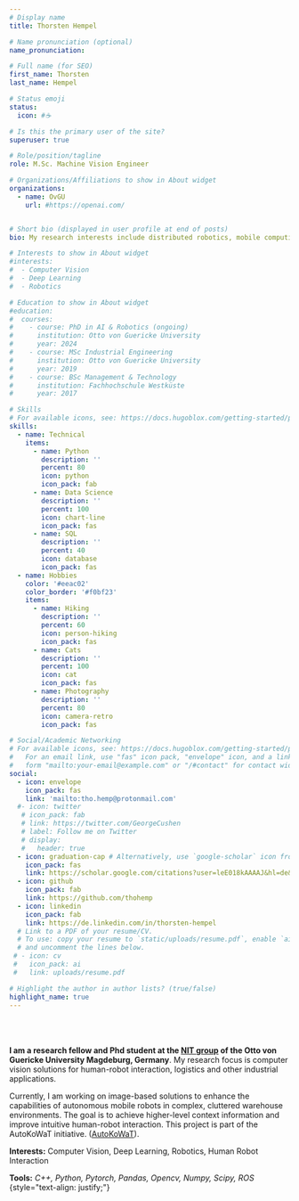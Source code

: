 ```yaml
---
# Display name
title: Thorsten Hempel

# Name pronunciation (optional)
name_pronunciation: 

# Full name (for SEO)
first_name: Thorsten
last_name: Hempel

# Status emoji
status:
  icon: #☕️

# Is this the primary user of the site?
superuser: true

# Role/position/tagline
role: M.Sc. Machine Vision Engineer

# Organizations/Affiliations to show in About widget
organizations:
  - name: OvGU
    url: #https://openai.com/


# Short bio (displayed in user profile at end of posts)
bio: My research interests include distributed robotics, mobile computing and programmable matter.

# Interests to show in About widget
#interests:
#  - Computer Vision
#  - Deep Learning
#  - Robotics

# Education to show in About widget
#education:
#  courses:
#    - course: PhD in AI & Robotics (ongoing)
#      institution: Otto von Guericke University
#      year: 2024
#    - course: MSc Industrial Engineering
#      institution: Otto von Guericke University
#      year: 2019
#    - course: BSc Management & Technology
#      institution: Fachhochschule Westküste
#      year: 2017

# Skills
# For available icons, see: https://docs.hugoblox.com/getting-started/page-builder/#icons
skills:
  - name: Technical
    items:
      - name: Python
        description: ''
        percent: 80
        icon: python
        icon_pack: fab
      - name: Data Science
        description: ''
        percent: 100
        icon: chart-line
        icon_pack: fas
      - name: SQL
        description: ''
        percent: 40
        icon: database
        icon_pack: fas
  - name: Hobbies
    color: '#eeac02'
    color_border: '#f0bf23'
    items:
      - name: Hiking
        description: ''
        percent: 60
        icon: person-hiking
        icon_pack: fas
      - name: Cats
        description: ''
        percent: 100
        icon: cat
        icon_pack: fas
      - name: Photography
        description: ''
        percent: 80
        icon: camera-retro
        icon_pack: fas

# Social/Academic Networking
# For available icons, see: https://docs.hugoblox.com/getting-started/page-builder/#icons
#   For an email link, use "fas" icon pack, "envelope" icon, and a link in the
#   form "mailto:your-email@example.com" or "/#contact" for contact widget.
social:
  - icon: envelope
    icon_pack: fas
    link: 'mailto:tho.hemp@protonmail.com'
  #- icon: twitter
   # icon_pack: fab
   # link: https://twitter.com/GeorgeCushen
   # label: Follow me on Twitter
   # display:
   #   header: true
  - icon: graduation-cap # Alternatively, use `google-scholar` icon from `ai` icon pack
    icon_pack: fas
    link: https://scholar.google.com/citations?user=leE018kAAAAJ&hl=de&oi=ao
  - icon: github
    icon_pack: fab
    link: https://github.com/thohemp
  - icon: linkedin
    icon_pack: fab
    link: https://de.linkedin.com/in/thorsten-hempel
  # Link to a PDF of your resume/CV.
  # To use: copy your resume to `static/uploads/resume.pdf`, enable `ai` icons in `params.yaml`,
  # and uncomment the lines below.
 # - icon: cv
 #   icon_pack: ai
 #   link: uploads/resume.pdf

# Highlight the author in author lists? (true/false)
highlight_name: true
---
```

<br/><br/><br/>
**I am a research fellow and Phd student at the [NIT group](https://nit.ovgu.de/) of the Otto von Guericke University Magdeburg, Germany**. My research focus is computer vision solutions for human-robot interaction, logistics and other industrial applications.

Currently, I am working on image-based solutions to enhance the capabilities of autonomous mobile robots in complex, cluttered warehouse environments. The goal is to achieve higher-level context information and improve intuitive human-robot interaction. This project is part of the AutoKoWaT initiative. ([AutoKoWaT](/project/autokowat/)).

**Interests:** Computer Vision, Deep Learning, Robotics, Human Robot Interaction

**Tools:** *C++, Python, Pytorch, Pandas, Opencv, Numpy, Scipy, ROS*
{style="text-align: justify;"}

